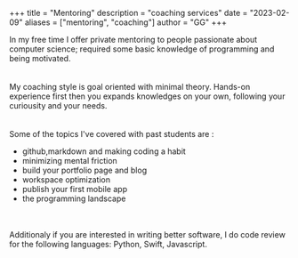 +++
title = "Mentoring"
description = "coaching services"
date = "2023-02-09"
aliases = ["mentoring", "coaching"]
author = "GG"
+++

In my free time I offer private mentoring to people passionate about computer science; required some basic knowledge of programming and being motivated.
\
\
\
My coaching style is goal oriented with minimal theory. Hands-on experience first then you expands knowledges on your own, following your curiousity and your needs.
\
\
\
Some of the topics I've covered with past students are :
- github,markdown and making coding a habit
- minimizing mental friction
- build your portfolio page and blog
- workspace optimization
- publish your first mobile app
- the programming landscape

\
\
Additionaly if you are interested in writing better software, I do code review for the following languages: Python, Swift, Javascript.




